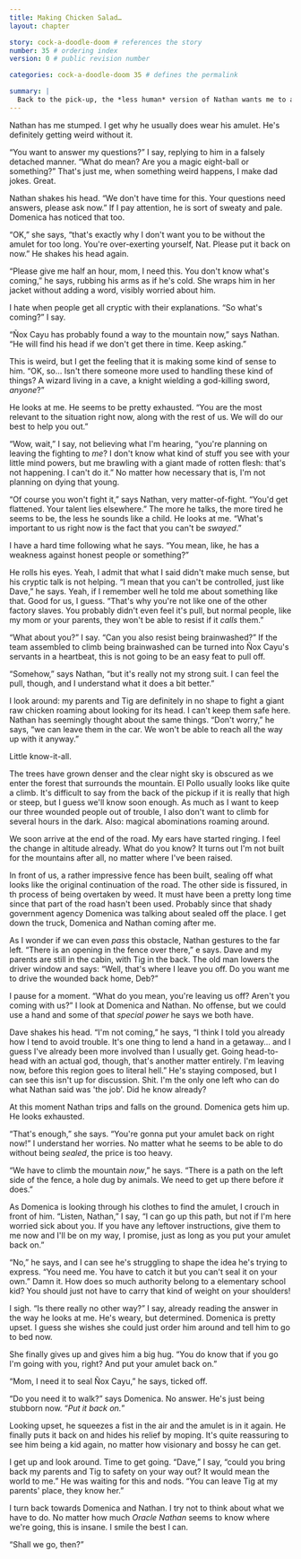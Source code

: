 ```yaml
---
title: Making Chicken Salad…
layout: chapter

story: cock-a-doodle-doom # references the story
number: 35 # ordering index
version: 0 # public revision number

categories: cock-a-doodle-doom 35 # defines the permalink

summary: |
  Back to the pick-up, the *less human* version of Nathan wants me to ask him *questions*. Is this really a good time to play a guessing game? Meanwhile, Dave is driving us all towards the mountain. Towards the mad god's home ground.
---
```

Nathan has me stumped. I get why he usually does wear his amulet. He's definitely getting weird without it.

“You want to answer my questions?” I say, replying to him in a falsely detached manner. “What do mean? Are you a magic eight-ball or something?” That's just me, when something weird happens, I make dad jokes. Great.

Nathan shakes his head. “We don't have time for this. Your questions need answers, please ask now.” If I pay attention, he is sort of sweaty and pale. Domenica has noticed that too.

“OK,” she says, “that's exactly why I don't want you to be without the amulet for too long. You're over-exerting yourself, Nat. Please put it back on now.” He shakes his head again.

“Please give me half an hour, mom, I need this. You don't know what's coming,” he says, rubbing his arms as if he's cold. She wraps him in her jacket without adding a word, visibly worried about him.

I hate when people get all cryptic with their explanations. “So what's coming?” I say.

“Ñox Cayu has probably found a way to the mountain now,” says Nathan. “He will find his head if we don't get there in time. Keep asking.”

This is weird, but I get the feeling that it is making some kind of sense to him. “OK, so… Isn't there someone more used to handling these kind of things? A wizard living in a cave, a knight wielding a god-killing sword, *anyone*?”

He looks at me. He seems to be pretty exhausted. “You are the most relevant to the situation right now, along with the rest of us. We will do our best to help you out.”

“Wow, wait,” I say, not believing what I'm hearing, “you're planning on leaving the fighting to *me*? I don't know what kind of stuff you see with your little mind powers, but me brawling with a giant made of rotten flesh: that's not happening. I can't do it.” No matter how necessary that is, I'm not planning on dying that young.

“Of course you won't fight it,” says Nathan, very matter-of-fight. “You'd get flattened. Your talent lies elsewhere.” The more he talks, the more tired he seems to be, the less he sounds like a child. He looks at me. “What's important to us right now is the fact that you can't be *swayed*.”

I have a hard time following what he says. “You mean, like, he has a weakness against honest people or something?”

He rolls his eyes. Yeah, I admit that what I said didn't make much sense, but his cryptic talk is not helping. “I mean that you can't be controlled, just like Dave,” he says. Yeah, if I remember well he told me about something like that. Good for us, I guess. “That's why you're not like one of the other factory slaves. You probably didn't even feel it's pull, but normal people, like my mom or your parents, they won't be able to resist if it *calls* them.”

“What about you?” I say. “Can you also resist being brainwashed?” If the team assembled to climb being brainwashed can be turned into Ñox Cayu's servants in a heartbeat, this is not going to be an easy feat to pull off.

“Somehow,” says Nathan, “but it's really not my strong suit. I can feel the pull, though, and I understand what it does a bit better.”

I look around: my parents and Tig are definitely in no shape to fight a giant raw chicken roaming about looking for its head. I can't keep them safe here. Nathan has seemingly thought about the same things. “Don't worry,” he says, “we can leave them in the car. We won't be able to reach all the way up with it anyway.”

Little know-it-all.

The trees have grown denser and the clear night sky is obscured as we enter the forest that surrounds the mountain. El Pollo usually looks like quite a climb. It's difficult to say from the back of the pickup if it is really that high or steep, but I guess we'll know soon enough. As much as I want to keep our three wounded people out of trouble, I also don't want to climb for several hours in the dark. Also: magical abominations roaming around.

We soon arrive at the end of the road. My ears have started ringing. I feel the change in altitude already. What do you know? It turns out I'm not built for the mountains after all, no matter where I've been raised.

In front of us, a rather impressive fence has been built, sealing off what looks like the original continuation of the road. The other side is fissured, in th process of being overtaken by weed. It must have been a pretty long time since that part of the road hasn't been used. Probably since that shady government agency Domenica was talking about sealed off the place. I get down the truck, Domenica and Nathan coming after me.

As I wonder if we can even *pass* this obstacle, Nathan gestures to the far left. “There is an opening in the fence over there,” e says. Dave and my parents are still in the cabin, with Tig in the back. The old man lowers the driver window and says: “Well, that's where I leave you off. Do you want me to drive the wounded back home, Deb?”

I pause for a moment. “What do you mean, you're leaving us off? Aren't you coming with us?” I look at Domenica and Nathan. No offense, but we could use a hand and some of that *special power* he says we both have.

Dave shakes his head. “I'm not coming,” he says, “I think I told you already how I tend to avoid trouble. It's one thing to lend a hand in a getaway… and I guess I've already been more involved than I usually get. Going head-to-head with an actual god, though, that's another matter entirely. I'm leaving now, before this region goes to literal hell.” He's staying composed, but I can see this isn't up for discussion. Shit. I'm the only one left who can do what Nathan said was 'the job'. Did he know already?

At this moment Nathan trips and falls on the ground. Domenica gets him up. He looks exhausted.

“That's enough,” she says. “You're gonna put your amulet back on right now!” I understand her worries. No matter what he seems to be able to do without being *sealed*, the price is too heavy.

“We have to climb the mountain *now*,” he says. “There is a path on the left side of the fence, a hole dug by animals. We need to get up there before *it* does.”

As Domenica is looking through his clothes to find the amulet, I crouch in front of him. “Listen, Nathan,” I say, “I can go up this path, but not if I'm here worried sick about you. If you have any leftover instructions, give them to me now and I'll be on my way, I promise, just as long as you put your amulet back on.”

“No,” he says, and I can see he's struggling to shape the idea he's trying to express. “You need me. You have to catch it but you can't seal it on your own.” Damn it. How does so much authority belong to a elementary school kid? You should just not have to carry that kind of weight on your shoulders!

I sigh. “Is there really no other way?” I say, already reading the answer in the way he looks at me. He's weary, but determined. Domenica is pretty upset. I guess she wishes she could just order him around and tell him to go to bed now.

She finally gives up and gives him a big hug. “You do know that if you go I'm going with you, right? And put your amulet back on.”

“Mom, I need it to seal Ñox Cayu,” he says, ticked off.

“Do you need it to walk?” says Domenica. No answer. He's just being stubborn now. “*Put it back on.*”

Looking upset, he squeezes a fist in the air and the amulet is in it again. He finally puts it back on and hides his relief by moping. It's quite reassuring to see him being a kid again, no matter how visionary and bossy he can get.

I get up and look around. Time to get going. “Dave,” I say, “could you bring back my parents and Tig to safety on your way out? It would mean the world to me.” He was waiting for this and nods. “You can leave Tig at my parents' place, they know her.”

I turn back towards Domenica and Nathan. I try not to think about what we have to do. No matter how much *Oracle Nathan* seems to know where we're going, this is insane. I smile the best I can.

“Shall we go, then?”
